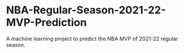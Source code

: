 # NBA-Regular-Season-2021-22-MVP-Prediction
A machine learning project to predict the NBA MVP of 2021-22 regular season.
